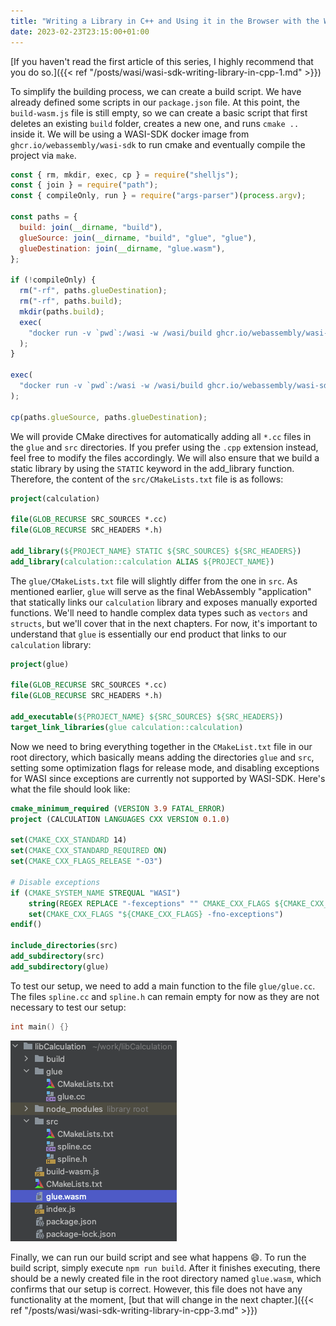 ```yaml
---
title: "Writing a Library in C++ and Using it in the Browser with the WASI SDK - CMake and build scripts"
date: 2023-02-23T23:15:00+01:00
---
```

[If you haven't read the first article of this series, I highly recommend that you do so.]({{< ref "/posts/wasi/wasi-sdk-writing-library-in-cpp-1.md" >}})

To simplify the building process, we can create a build script. We have already defined some scripts in our ``package.json`` file. At this point, the ``build-wasm.js`` file is still empty, so we can create a basic script that first deletes an existing ``build`` folder, creates a new one, and runs ``cmake ..`` inside it. We will be using a WASI-SDK docker image from ``ghcr.io/webassembly/wasi-sdk`` to run cmake and eventually compile the project via ``make``.

```javascript
const { rm, mkdir, exec, cp } = require("shelljs");
const { join } = require("path");
const { compileOnly, run } = require("args-parser")(process.argv);

const paths = {
  build: join(__dirname, "build"),
  glueSource: join(__dirname, "build", "glue", "glue"),
  glueDestination: join(__dirname, "glue.wasm"),
};

if (!compileOnly) {
  rm("-rf", paths.glueDestination);
  rm("-rf", paths.build);
  mkdir(paths.build);
  exec(
    "docker run -v `pwd`:/wasi -w /wasi/build ghcr.io/webassembly/wasi-sdk cmake -DCMAKE_BUILD_TYPE=Release .."
  );
}

exec(
  "docker run -v `pwd`:/wasi -w /wasi/build ghcr.io/webassembly/wasi-sdk make -j 10"
);

cp(paths.glueSource, paths.glueDestination);
```

We will provide CMake directives for automatically adding all ``*.cc`` files in the ``glue`` and ``src`` directories. If you prefer using the ``.cpp`` extension instead, feel free to modify the files accordingly. We will also ensure that we build a static library by using the ``STATIC`` keyword in the add_library function. Therefore, the content of the ``src/CMakeLists.txt`` file is as follows:

```cmake
project(calculation)

file(GLOB_RECURSE SRC_SOURCES *.cc)
file(GLOB_RECURSE SRC_HEADERS *.h)

add_library(${PROJECT_NAME} STATIC ${SRC_SOURCES} ${SRC_HEADERS})
add_library(calculation::calculation ALIAS ${PROJECT_NAME})
```

The ``glue/CMakeLists.txt`` file will slightly differ from the one in ``src``. As mentioned earlier, ``glue`` will serve as the final WebAssembly "application" that statically links our ``calculation`` library and exposes manually exported functions. We'll need to handle complex data types such as ``vectors`` and ``structs``, but we'll cover that in the next chapters. For now, it's important to understand that ``glue`` is essentially our end product that links to our ``calculation`` library:

```cmake
project(glue)

file(GLOB_RECURSE SRC_SOURCES *.cc)
file(GLOB_RECURSE SRC_HEADERS *.h)

add_executable(${PROJECT_NAME} ${SRC_SOURCES} ${SRC_HEADERS})
target_link_libraries(glue calculation::calculation)
```

Now we need to bring everything together in the ``CMakeList.txt`` file in our root directory, which basically means adding the directories ``glue`` and ``src``, setting some optimization flags for release mode, and disabling exceptions for WASI since exceptions are currently not supported by WASI-SDK. Here's what the file should look like:

```cmake
cmake_minimum_required (VERSION 3.9 FATAL_ERROR)
project (CALCULATION LANGUAGES CXX VERSION 0.1.0)

set(CMAKE_CXX_STANDARD 14)
set(CMAKE_CXX_STANDARD_REQUIRED ON)
set(CMAKE_CXX_FLAGS_RELEASE "-O3")

# Disable exceptions
if (CMAKE_SYSTEM_NAME STREQUAL "WASI")
    string(REGEX REPLACE "-fexceptions" "" CMAKE_CXX_FLAGS ${CMAKE_CXX_FLAGS})
    set(CMAKE_CXX_FLAGS "${CMAKE_CXX_FLAGS} -fno-exceptions")
endif()

include_directories(src)
add_subdirectory(src)
add_subdirectory(glue)
```

To test our setup, we need to add a main function to the file ``glue/glue.cc``. The files ``spline.cc`` and ``spline.h`` can remain empty for now as they are not necessary to test our setup:

```cpp
int main() {}
```

![final structure](/wasi-sdk-writing-library-in-cpp/final_structure.png)

Finally, we can run our build script and see what happens :smile:. To run the build script, simply execute ``npm run build``. After it finishes executing, there should be a newly created file in the root directory named ``glue.wasm``, which confirms that our setup is correct. However, this file does not have any functionality at the moment, [but that will change in the next chapter.]({{< ref "/posts/wasi/wasi-sdk-writing-library-in-cpp-3.md" >}})

